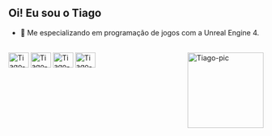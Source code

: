 ## Oi! Eu sou o Tiago


- 🌱 Me especializando em programação de jogos com a Unreal Engine 4.

<body>


  
<div style="display: inline_block"><br>
  <img align="center" alt="Tiago-C" height="30" width="40" src="https://cdn.jsdelivr.net/gh/devicons/devicon/icons/c/c-plain.svg">
  <img align="center" alt="Tiago-Blueprint" height="30" width="40" src="https://cdn.jsdelivr.net/gh/devicons/devicon/icons/unrealengine/unrealengine-original.svg">
  <img align="center" alt="Tiago-Git" height="30" width="40" src="https://cdn.jsdelivr.net/gh/devicons/devicon/icons/git/git-plain-wordmark.svg">
  <img align="right" alt="Tiago-pic" height="150" style="border radius:50px;"src="https://media.discordapp.net/attachments/902297282509172797/959242829585076275/download20220304210714.png">
  <img align="center" alt="Tiago-CPP" height="30" width="40" src="https://cdn.jsdelivr.net/gh/devicons/devicon/icons/cplusplus/cplusplus-plain.svg">
</div>
  
  
 ##

  
  </body>
  
